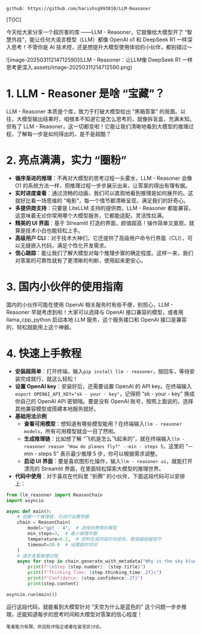 ```
github: https://github.com/harishsg993010/LLM-Reasoner
```

[TOC]

今天给大家分享一个超厉害的库 ——LLM - Reasoner，它就像给大模型开了 “智慧外挂”，能让任何大语言模型（LLM）都像 OpenAI o1 和 DeepSeek R1 一样深入思考！不管你是 AI 技术控，还是想提升大模型使用体验的小伙伴，都别错过～

![image-20250311214712590](LLM - Reasoner：让LLM像 DeepSeek R1 一样思考更深入.assets/image-20250311214712590.png)

# 1. LLM - Reasoner 是啥 “宝藏”？

LLM - Reasoner 本质是个库，致力于打破大模型给出 “黑箱答案” 的局面。以往，大模型输出结果时，咱根本不知道它是怎么思考的，就像拆盲盒，充满未知。但有了 LLM - Reasoner，这一切都变啦！它能让我们清晰地看到大模型的推理过程，了解每一步是如何得出的，是不是超酷？

# 2. 亮点满满，实力 “圈粉”

- **循序渐进的推理**：不再对大模型的思考过程一头雾水，LLM - Reasoner 会像 O1 的系统方法一样，把推理过程一步步展示出来，让答案的得出有理有据。
- **实时进度查看**：通过流畅的动画，我们可以直观地看到推理是如何展开的。这就好比看一场思维的 “电影”，每一个情节都清晰呈现，满足我们的好奇心。
- **多提供商支持**：只要是 LiteLLM 支持的提供商，LLM - Reasoner 都能兼容。这意味着无论你常用哪个大模型服务，它都能适配，灵活性拉满。
- **精美的 UI 界面**：基于 Streamlit 打造的界面，颜值超高！操作简单又直观，就算是技术小白也能轻松上手。
- **高级用户 CLI**：对于技术大神们，它还提供了高级用户命令行界面（CLI），可以无缝嵌入代码，满足个性化开发需求。
- **信心跟踪**：能让我们了解大模型对每个推理步骤的确定程度。这样一来，我们对答案的可靠性就有了更清晰的判断，使用起来更安心。

# 3. 国内小伙伴的使用指南

国内的小伙伴可能在使用 OpenAI 相关服务时有些不便，别担心，LLM - Reasoner 早就考虑到啦！大家可以选择与 OpenAI 接口兼容的模型，或者用 llama_cpp_python 启动本地 LLM 服务，这个服务接口和 OpenAI 接口是兼容的，轻松就能用上这个神器。

# 4. 快速上手教程

- **安装超简单**：打开终端，输入`pip install llm - reasoner`，按回车，等待安装完成就行，就这么轻松！
- **设置 OpenAI key**：安装好后，还需要设置 OpenAI 的 API key。在终端输入`export OPENAI_API_KEY="sk - your - key"`，记得把 “sk - your - key” 换成你自己的 OpenAI API 密钥哦。要是没有 OpenAI 账号，按照上面说的，选择其他兼容模型或搭建本地服务就好。
- **基础用法示例**
  - **查看可用模型**：想知道有哪些模型能用？在终端输入`llm - reasoner models`，所有可用模型就会一目了然啦。
  - **生成推理链**：比如想了解 “飞机是怎么飞起来的”，就在终端输入`llm - reasoner reason "How do planes fly?" --min - steps 5`，这里的 “--min - steps 5” 表示最少推理 5 步，你可以根据需求调整。
  - **启动 UI 界面**：要是喜欢图形化操作，输入`llm - reasoner ui`，就能打开漂亮的 Streamlit 界面，在里面轻松探索大模型的推理世界。
- **代码中使用**：对于喜欢在代码里 “折腾” 的小伙伴，下面这段代码可以安排上：

```python
from llm_reasoner import ReasonChain
import asyncio

async def main():
    # 创建一个推理链，可自行设置参数
    chain = ReasonChain(
        model="gpt - 4",  # 选择你想用的模型
        min_steps=3,  # 最小推理步数
        temperature=0.2,  # 控制生成内容的创造性，数值越低越保守
        timeout=30.0  # 设置超时时间
    )
    # 逐步查看推理过程
    async for step in chain.generate_with_metadata("Why is the sky blue?"):
        print(f"\nStep {step.number}: {step.title}")
        print(f"Thinking Time: {step.thinking_time:.2f}s")
        print(f"Confidence: {step.confidence:.2f}")
        print(step.content)

asyncio.run(main())
```

运行这段代码，就能看到大模型针对 “天空为什么是蓝色的” 这个问题一步步推理，还能知道每步的思考时间和大模型对答案的信心程度！

```
笔者能力有限，欢迎批评指正或者在留言区讨论。
```